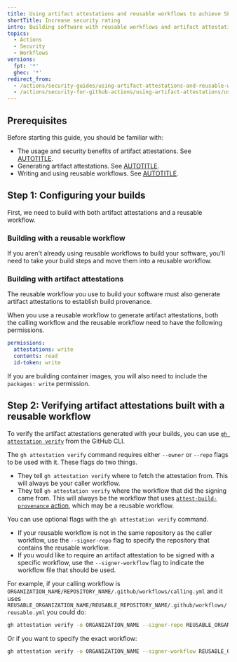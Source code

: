 ```yaml
---
title: Using artifact attestations and reusable workflows to achieve SLSA v1 Build Level 3
shortTitle: Increase security rating
intro: Building software with reusable workflows and artifact attestations can streamline your supply chain security and help you achieve SLSA v1.0 Build Level 3.
topics:
  - Actions
  - Security
  - Workflows
versions:
  fpt: '*'
  ghec: '*'
redirect_from:
  - /actions/security-guides/using-artifact-attestations-and-reusable-workflows-to-achieve-slsa-v1-build-level-3
  - /actions/security-for-github-actions/using-artifact-attestations/using-artifact-attestations-and-reusable-workflows-to-achieve-slsa-v1-build-level-3
---
```


## Prerequisites

Before starting this guide, you should be familiar with:
* The usage and security benefits of artifact attestations. See [AUTOTITLE](/actions/concepts/security/artifact-attestations).
* Generating artifact attestations. See [AUTOTITLE](/actions/security-guides/using-artifact-attestations-to-establish-provenance-for-builds).
* Writing and using reusable workflows. See [AUTOTITLE](/actions/using-workflows/reusing-workflows).

## Step 1: Configuring your builds

First, we need to build with both artifact attestations and a reusable workflow.

### Building with a reusable workflow

If you aren't already using reusable workflows to build your software, you'll need to take your build steps and move them into a reusable workflow.

### Building with artifact attestations

The reusable workflow you use to build your software must also generate artifact attestations to establish build provenance.

When you use a reusable workflow to generate artifact attestations, both the calling workflow and the reusable workflow need to have the following permissions.

```yaml copy
permissions:
  attestations: write
  contents: read
  id-token: write
```

If you are building container images, you will also need to include the `packages: write` permission.

## Step 2: Verifying artifact attestations built with a reusable workflow

To verify the artifact attestations generated with your builds, you can use [`gh attestation verify`](https://cli.github.com/manual/gh_attestation_verify) from the GitHub CLI.

The `gh attestation verify` command requires either `--owner` or `--repo` flags to be used with it. These flags do two things.

* They tell `gh attestation verify` where to fetch the attestation from. This will always be your caller workflow.
* They tell `gh attestation verify` where the workflow that did the signing came from. This will always be the workflow that uses [`attest-build-provenance` action](https://github.com/actions/attest-build-provenance), which may be a reusable workflow.

You can use optional flags with the `gh attestation verify` command.

* If your reusable workflow is not in the same repository as the caller workflow, use the `--signer-repo` flag to specify the repository that contains the reusable workflow.
* If you would like to require an artifact attestation to be signed with a specific workflow, use the `--signer-workflow` flag to indicate the workflow file that should be used.

For example, if your calling workflow is `ORGANIZATION_NAME/REPOSITORY_NAME/.github/workflows/calling.yml` and it uses `REUSABLE_ORGANIZATION_NAME/REUSABLE_REPOSITORY_NAME/.github/workflows/reusable.yml` you could do:

```bash copy
gh attestation verify -o ORGANIZATION_NAME --signer-repo REUSABLE_ORGANIZATION_NAME/REUSABLE_REPOSITORY_NAME PATH/TO/YOUR/BUILD/ARTIFACT-BINARY
```

Or if you want to specify the exact workflow:

```bash copy
gh attestation verify -o ORGANIZATION_NAME --signer-workflow REUSABLE_ORGANIZATION_NAME/REUSABLE_REPOSITORY_NAME/.github/workflows/reusable.yml PATH/TO/YOUR/BUILD/ARTIFACT-BINARY
```
